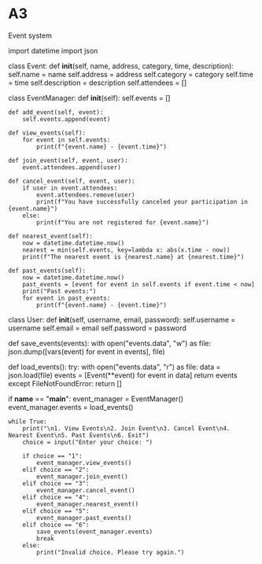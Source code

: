 # A3
Event system

import datetime
import json

class Event:
    def __init__(self, name, address, category, time, description):
        self.name = name
        self.address = address
        self.category = category
        self.time = time
        self.description = description
        self.attendees = []

class EventManager:
    def __init__(self):
        self.events = []

    def add_event(self, event):
        self.events.append(event)

    def view_events(self):
        for event in self.events:
            print(f"{event.name} - {event.time}")

    def join_event(self, event, user):
        event.attendees.append(user)

    def cancel_event(self, event, user):
        if user in event.attendees:
            event.attendees.remove(user)
            print(f"You have successfully canceled your participation in {event.name}")
        else:
            print(f"You are not registered for {event.name}")

    def nearest_event(self):
        now = datetime.datetime.now()
        nearest = min(self.events, key=lambda x: abs(x.time - now))
        print(f"The nearest event is {nearest.name} at {nearest.time}")

    def past_events(self):
        now = datetime.datetime.now()
        past_events = [event for event in self.events if event.time < now]
        print("Past events:")
        for event in past_events:
            print(f"{event.name} - {event.time}")

class User:
    def __init__(self, username, email, password):
        self.username = username
        self.email = email
        self.password = password

def save_events(events):
    with open("events.data", "w") as file:
        json.dump([vars(event) for event in events], file)

def load_events():
    try:
        with open("events.data", "r") as file:
            data = json.load(file)
            events = [Event(**event) for event in data]
            return events
    except FileNotFoundError:
        return []

if __name__ == "__main__":
    event_manager = EventManager()
    event_manager.events = load_events()

    while True:
        print("\n1. View Events\n2. Join Event\n3. Cancel Event\n4. Nearest Event\n5. Past Events\n6. Exit")
        choice = input("Enter your choice: ")

        if choice == "1":
            event_manager.view_events()
        elif choice == "2":
            event_manager.join_event()
        elif choice == "3":
            event_manager.cancel_event()
        elif choice == "4":
            event_manager.nearest_event()
        elif choice == "5":
            event_manager.past_events()
        elif choice == "6":
            save_events(event_manager.events)
            break
        else:
            print("Invalid choice. Please try again.")

